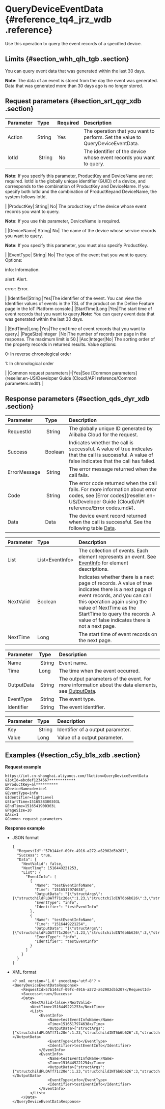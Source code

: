 # QueryDeviceEventData {#reference_tq4_jrz_wdb .reference}

Use this operation to query the event records of a specified device.

## Limits {#section_whh_qlh_tgb .section}

You can query event data that was generated within the last 30 days.

**Note:** The data of an event is stored from the day the event was generated. Data that was generated more than 30 days ago is no longer stored.

## Request parameters {#section_srt_qqr_xdb .section}

|Parameter|Type|Required|Description|
|:--------|:---|:-------|:----------|
|Action|String |Yes|The operation that you want to perform. Set the value to QueryDeviceEventData.|
|IotId| String| No| The identifier of the device whose event records you want to query.

 **Note:** If you specify this parameter, ProductKey and DeviceName are not required. IotId is the globally unique identifier \(GUID\) of a device, and corresponds to the combination of ProductKey and DeviceName. If you specify both IotId and the combination of ProductKeyand DeviceName, the system follows IotId.

 |
|ProductKey| String| No| The product key of the device whose event records you want to query.

 **Note:** If you use this parameter, DeviceName is required.

 |
|DeviceName| String| No| The name of the device whose service records you want to query.

 **Note:** If you specify this parameter, you must also specify ProductKey.

 |
|EventType| String| No| The type of the event that you want to query. Options:

 info: Information.

 alert: Alert.

 error: Error.

 |
|Identifier|String |Yes|The identifier of the event. You can view the Identifier values of events in the TSL of the product on the Define Feature page in the IoT Platform console.|
|StartTime|Long |Yes|The start time of event records that you want to query.**Note:** You can query event data that was generated within the last 30 days.

|
|EndTime|Long |Yes|The end time of event records that you want to query.|
|PageSize|Integer  |No|The number of records per page in the response. The maximum limit is 50.|
|Asc|Integer|No| The sorting order of the property records in returned results. Value options:

 0: In reverse chronological order

 1: In chronological order

 |
|Common request parameters|-|Yes|See [Common parameters](reseller.en-US/Developer Guide (Cloud)/API reference/Common parameters.md#).|

## Response parameters {#section_qds_dyr_xdb .section}

|Parameter|Type|Description|
|:--------|:---|:----------|
|RequestId| String|The globally unique ID generated by Alibaba Cloud for the request.|
|Success|Boolean|Indicates whether the call is successful. A value of true indicates that the call is successful. A value of false indicates that the call has failed.|
|ErrorMessage| String|The error message returned when the call fails.|
|Code| String|The error code returned when the call fails. For more information about error codes, see [Error codes](reseller.en-US/Developer Guide (Cloud)/API reference/Error codes.md#).|
|Data|Data|The device event record returned when the call is successful. See the following table [Data](#table_sdc_kyr_xdb).|

|Parameter|Type|Description|
|:--------|:---|:----------|
|List|List<EventInfo\>|The collection of events. Each element represents an event. See [EventInfo](#table_hxp_kzr_xdb) for element descriptions.|
|NextValid|Boolean|Indicates whether there is a next page of records. A value of true indicates there is a next page of event records, and you can call this operation again using the value of NextTime as the StartTime to query the records. A value of false indicates there is not a next page.|
|NextTime|Long|The start time of event records on the next page.|

|Parameter|Type|Description|
|:--------|:---|:----------|
|Name| String|Event name.|
|Time|Long|The time when the event occurred.|
|OutputData| String|The output parameters of the event. For more information about the data elements, see [OutputData](#table_z2b_tzr_xdb).|
|EventType| String|The event type.|
|Identifier| String|The event identifier.|

|Parameter|Type|Description|
|:--------|:---|:----------|
|Key| String|Identifier of a output parameter.|
|Value|Long|Value of a output parameter.|

## Examples {#section_c5y_b1s_xdb .section}

**Request example**

```
https://iot.cn-shanghai.aliyuncs.com/?Action=QueryDeviceEventData
&IotId=abcdef1234567************
&ProductKey=al**********
&DeviceName=device1
&EventType=info
&Identifier=lightLevel
&StartTime=1516538300303L
&EndTime=1516541900303L
&PageSize=10
&Asc=1
&Common request parameters
```

**Response example**

-   JSON format

    ```
    {
      "RequestId":"57b144cf-09fc-4916-a272-a62902d5b207",
      "Success": true,
      "Data": {
        "NextValid": false,
        "NextTime": 1516449221253,
        "List": {
          "EventInfo": [
            {
              "Name": "testEventInfoName",
              "Time": "1516517974638",
              "OutputData": "{\"structArgs\":{\"structchildFLOATf71c20e\":1.23,\"structchildINT6b6b626\":3,\"structchildDATE663436a\":\"1516517966152\",\"structchildDOUBLE08d0f74\":1.23,\"structchildTEXTdc764f9\":\"07b68264b0ba42c18e5f\",\"structchildBOOLd260729\":0,\"structchildENUMbe62590\":1},\"enumArgs\":0,\"boolArgs\":0,\"floatArgs\":2.3,\"dateArgs\":\"1516517966152\",\"intArgs\":1,\"doubleArgs\":2.3,\"textArgs\":\"dV56zbkzjBjw1Ti1dA52\"}",
              "EventType": "info",
              "Identifier": "testEventInfo"
            },
            {
              "Name": "testEventInfoName",
              "Time": "1516449221254",
              "OutputData": "{\"structArgs\":{\"structchildFLOATf71c20e\":1.23,\"structchildINT6b6b626\":3,\"structchildDATE663436a\":\"1516449212507\",\"structchildDOUBLE08d0f74\":1.23,\"structchildTEXTdc764f9\":\"a1f3583dde3944289639\",\"structchildBOOLd260729\":0,\"structchildENUMbe62590\":1},\"enumArgs\":0,\"boolArgs\":0,\"floatArgs\":2.3,\"dateArgs\":\"1516449212507\",\"intArgs\":1,\"doubleArgs\":2.3,\"textArgs\":\"1z4XNBvvA7eZw8XViaJp\"}",
              "EventType": "info",
              "Identifier": "testEventInfo"
            }
          ]
        }
      }
    }
    ```

-   XML format

    ```
    <? xml version='1.0' encoding='utf-8'? >
    <QueryDeviceEventDataResponse>
        <RequestId>57b144cf-09fc-4916-a272-a62902d5b207</RequestId>
        <Success>true</Success>
        <Data>
            <NextValid>false</NextValid>
            <NextTime>1516449221253</NextTime>
            <List>
                <EventInfo>
                    <Name>testEventInfoName</Name>
                    <Time>1516517974638</Time>
                    <OutputData>{"structArgs":{"structchildFLOATf71c20e":1.23,"structchildINT6b6b626":3,"structchildDATE663436a":"1516517966152","structchildDOUBLE08d0f74":1.23,"structchildTEXTdc764f9":"07b68264b0ba42c18e5f","structchildBOOLd260729":0,"structchildENUMbe62590":1},"enumArgs":0,"boolArgs":0,"floatArgs":2.3,"dateArgs":"1516517966152","intArgs":1,"doubleArgs":2.3,"textArgs":"dV56zbkzjBjw1Ti1dA52"}</OutputData>
                    <EventType>info</EventType>
                    <Identifier>testEventInfo</Identifier>
                </EventInfo>
                <EventInfo>
                    <Name>testEventInfoName</Name>
                    <Time>1516449221254</Time>
                    <OutputData>{"structArgs":{"structchildFLOATf71c20e":1.23,"structchildINT6b6b626":3,"structchildDATE663436a":"1516449212507","structchildDOUBLE08d0f74":1.23,"structchildTEXTdc764f9":"a1f3583dde3944289639","structchildBOOLd260729":0,"structchildENUMbe62590":1},"enumArgs":0,"boolArgs":0,"floatArgs":2.3,"dateArgs":"1516449212507","intArgs":1,"doubleArgs":2.3,"textArgs":"1z4XNBvvA7eZw8XViaJp"}</OutputData>
                    <EventType>info</EventType>
                    <Identifier>testEventInfo</Identifier>
                </EventInfo>
            </List>
        </Data>
    </QueryDeviceEventDataResponse>
    ```


